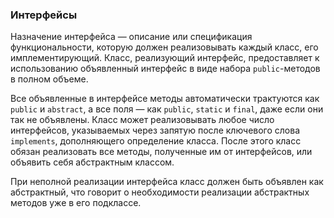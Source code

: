 ### Интерфейсы
Назначение интерфейса — описание или спецификация функциональности, которую должен реализовывать каждый класс, его имплементирующий. Класс, реализующий интерфейс, предоставляет к использованию объявленный интерфейс в виде набора `public`-методов в полном объеме.

Все объявленные в интерфейсе методы автоматически трактуются как `public` и `abstract`, а все поля — как `public`, `static` и `final`, даже если они так не объявлены.
Класс может реализовывать любое число интерфейсов, указываемых через запятую после ключевого слова `implements`, дополняющего определение класса. После этого класс обязан реализовать все методы, полученные им от интерфейсов, или объявить себя абстрактным классом.

При неполной реализации интерфейса класс должен быть объявлен как абстрактный, что говорит о необходимости реализации абстрактных методов уже в его подклассе.